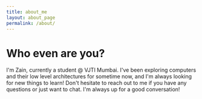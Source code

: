```yaml
---
title: about_me
layout: about_page
permalink: /about/
---
```


# Who even are you?

I'm Zain, currently a student @ VJTI Mumbai. I've been exploring computers and their low level architectures for sometime now, and I'm always looking for new things to learn! Don't hesitate to reach out to me if you have any questions or just want to chat. I'm always up for a good conversation!
